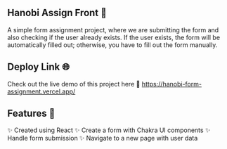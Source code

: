 ## Hanobi Assign Front 📝
A simple form assignment project, where we are submitting the form and also checking if the user already exists. If the user exists, the form will be automatically filled out; otherwise, you have to fill out the form manually.

## Deploy Link 🌐
Check out the live demo of this project here 🚀
https://hanobi-form-assignment.vercel.app/

## Features 🚀
✨ Created using React
✨ Create a form with Chakra UI components
✨ Handle form submission
✨ Navigate to a new page with user data
